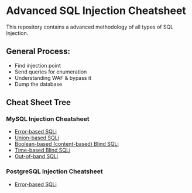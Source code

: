 # Advanced SQL Injection Cheatsheet
This repository contains a advanced methodology of all types of SQL Injection.

## General Process:
- Find injection point
- Send queries for enumeration
- Understanding WAF & bypass it
- Dump the database

## Cheat Sheet Tree
### MySQL Injection Cheatsheet
- [Error-based SQLi](https://github.com/kleiton0x00/Advanced-SQL-Injection-Cheatsheet/blob/main/Error%20Based%20SQLi/README.md)  
- [Union-based SQLi]()  
- [Boolean-based (content-based) Blind SQLi]()  
- [Time-based Blind SQLi]()  
- [Out-of-band SQLi]()  

### PostgreSQL Injection Cheatsheet
- [Error-based SQLi]()
